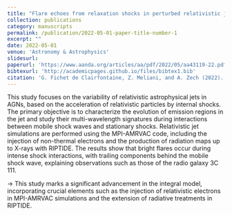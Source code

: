```yaml
---
title: "Flare echoes from relaxation shocks in perturbed relativistic jets"
collection: publications
category: manuscripts
permalink: /publication/2022-05-01-paper-title-number-1
excerpt: ""
date: 2022-05-01
venue: 'Astronomy & Astrophysics'
slidesurl:
paperurl: 'https://www.aanda.org/articles/aa/pdf/2022/05/aa43119-22.pdf'
bibtexurl: 'http://academicpages.github.io/files/bibtex1.bib'
citation: 'G. Fichet de Clairfontaine, Z. Meliani, and A. Zech (2022). "Flare echos from relaxation shocks in perturbed relativistic jets." <i>Astronomy & Astrophysics</i>. Volume 661.'
---
```

This study focuses on the variability of relativistic astrophysical jets in AGNs, based on the acceleration of relativistic particles by internal shocks. The primary objective is to characterize the evolution of emission regions in the jet and study their multi-wavelength signatures during interactions between mobile shock waves and stationary shocks. Relativistic jet simulations are performed using the MPI-AMRVAC code, including the injection of non-thermal electrons and the production of radiation maps up to X-rays with RIPTIDE. The results show that bright flares occur during intense shock interactions, with trailing components behind the mobile shock wave, explaining observations such as those of the radio galaxy 3C 111.

→ This study marks a significant advancement in the integral model, incorporating crucial elements such as the injection of relativistic electrons in MPI-AMRVAC simulations and the extension of radiative treatments in RIPTIDE.